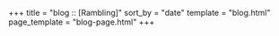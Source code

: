 +++
title = "blog :: [Rambling]"
sort_by = "date"
template = "blog.html"
page_template = "blog-page.html"
+++